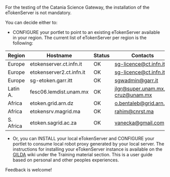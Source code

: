 For the testing of the Catania Science Gateway, the installation of the eTokenServer is not mandatory. 

You can decide either to:

- CONFIGURE your portlet to point to an existing eTokenServer available in your region.
  The current list of eTokenServer per region is the following:

Region     | Hostname                  | Status | Contacts               
-----------| ------------------------- | -------| -----------------       
Europe     | etokenserver.ct.infn.it   |   OK   | sg-licence@ct.infn.it  
Europe     | etokenserver2.ct.infn.it  |   OK   | sg-licence@ct.infn.it  
Europe     | sg-etoken.garr.itt        |   OK   | sgwadmin@garr.it  
Latin A.   | fesc06.lemdist.unam.mx    |   OK   | jlgr@super.unam.mx, cruz@unam.mx
Africa     | etoken.grid.arn.dz        |   OK   | o.bentaleb@grid.arn.dz
Africa     | etokensrv.magrid.ma       |   OK   | rahim@cnrst.ma
S. Africa  | etoken.sagrid.ac.za       |   OK   | vanecka@gmail.com

- Or, you can INSTALL your local eTokenServer and CONFIGURE your portlet to consume local robot proxy generated by your local server. The instructions for installing your eTokenServer instance is available on the [GILDA](https://gilda.ct.infn.it/wikimain) wiki under the Training material section. This is a user guide based on personal and other peoples experiences. 

Feedback is welcome!
